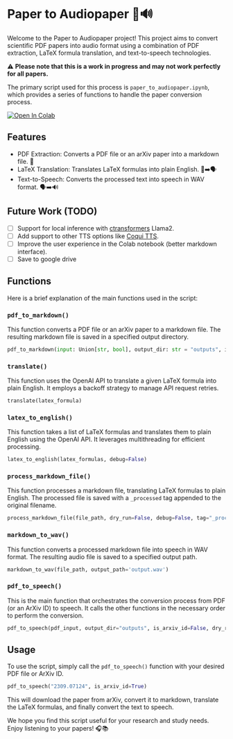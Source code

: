 # Paper to Audiopaper 📝🔊

Welcome to the Paper to Audiopaper project! This project aims to convert scientific PDF papers into audio format using a combination of PDF extraction, LaTeX formula translation, and text-to-speech technologies. 

:warning: **Please note that this is a work in progress and may not work perfectly for all papers.** 

The primary script used for this process is `paper_to_audiopaper.ipynb`, which provides a series of functions to handle the paper conversion process.

[![Open In Colab](https://colab.research.google.com/assets/colab-badge.svg)](https://colab.research.google.com/github/engelberger/p2s/blob/main/paper_to_audiopaper.ipynb)

## Features

- PDF Extraction: Converts a PDF file or an arXiv paper into a markdown file. 📄
- LaTeX Translation: Translates LaTeX formulas into plain English. 📝➡️🗣️
- Text-to-Speech: Converts the processed text into speech in WAV format. 🗣️➡️🔊

## Future Work (TODO)

- [ ] Support for local inference with [ctransformers](https://github.com/marella/ctransformers) Llama2.
- [ ] Add support to other TTS options like [Coqui TTS](https://github.com/coqui-ai/TTS).
- [ ] Improve the user experience in the Colab notebook (better markdown interface).
- [ ] Save to google drive

## Functions
Here is a brief explanation of the main functions used in the script:

### `pdf_to_markdown()`

This function converts a PDF file or an arXiv paper to a markdown file. The resulting markdown file is saved in a specified output directory.

```python
pdf_to_markdown(input: Union[str, bool], output_dir: str = "outputs", is_arxiv_id: bool = False, nougat_path: str = "/home/iwe30/anaconda3/envs/nougat/bin")
```

### `translate()`

This function uses the OpenAI API to translate a given LaTeX formula into plain English. It employs a backoff strategy to manage API request retries.

```python
translate(latex_formula)
```

### `latex_to_english()`

This function takes a list of LaTeX formulas and translates them to plain English using the OpenAI API. It leverages multithreading for efficient processing.

```python
latex_to_english(latex_formulas, debug=False)
```

### `process_markdown_file()`

This function processes a markdown file, translating LaTeX formulas to plain English. The processed file is saved with a `_processed` tag appended to the original filename.

```python
process_markdown_file(file_path, dry_run=False, debug=False, tag="_processed")
```

### `markdown_to_wav()`

This function converts a processed markdown file into speech in WAV format. The resulting audio file is saved to a specified output path.

```python
markdown_to_wav(file_path, output_path='output.wav')
```

### `pdf_to_speech()`

This is the main function that orchestrates the conversion process from PDF (or an ArXiv ID) to speech. It calls the other functions in the necessary order to perform the conversion.

```python
pdf_to_speech(pdf_input, output_dir="outputs", is_arxiv_id=False, dry_run=False, debug=False, wav_output_path='output.wav')
```

## Usage

To use the script, simply call the `pdf_to_speech()` function with your desired PDF file or ArXiv ID.

```python
pdf_to_speech("2309.07124", is_arxiv_id=True)
```

This will download the paper from arXiv, convert it to markdown, translate the LaTeX formulas, and finally convert the text to speech.

We hope you find this script useful for your research and study needs. Enjoy listening to your papers! 🎧📚